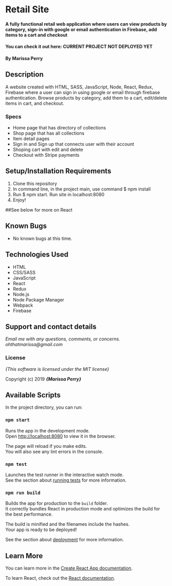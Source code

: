 # Retail Site 

#### A fully functional retail web application where users can view products by category, sign-in with google or email authentication in Firebase, add items to a cart and checkout
#### You can check it out here: CURRENT PROJECT NOT DEPLOYED YET

#### By **Marissa Perry**

## Description

A website created with HTML, SASS, JavaScript, Node, React, Redux, Firebase where a user can sign in using google or email through firebase authentication. Browse products by category, add them to a cart, edit/delete items in cart,  and checkout.

### Specs
- Home page that has directory of collections 
- Shop page that has all collections
- Item detail pages
- Sign in and Sign up that connects user with their account
- Shoping cart with edit and delete
- Checkout with Stripe payments



## Setup/Installation Requirements

1. Clone this repository 
2. In command line, in the project main, use command $ npm install
3. Run $ npm start. Run site in localhost:8080  
4. Enjoy!

##See below for more on React

## Known Bugs
* No known bugs at this time.

## Technologies Used
* HTML
* CSS/SASS   
* JavaScript
* React
* Redux
* Node.js
* Node Package Manager
* Webpack
* Firebase



## Support and contact details

_Email me with any questions, comments, or concerns. ohthatmarissa@gmail.com_

### License

*{This software is licensed under the MIT license}*

Copyright (c) 2019 **_{Marissa Perry}_**


## Available Scripts

In the project directory, you can run:

### `npm start`

Runs the app in the development mode.<br>
Open [http://localhost:8080](http://localhost:8080) to view it in the browser.

The page will reload if you make edits.<br>
You will also see any lint errors in the console.

### `npm test`

Launches the test runner in the interactive watch mode.<br>
See the section about [running tests](https://facebook.github.io/create-react-app/docs/running-tests) for more information.

### `npm run build`

Builds the app for production to the `build` folder.<br>
It correctly bundles React in production mode and optimizes the build for the best performance.

The build is minified and the filenames include the hashes.<br>
Your app is ready to be deployed!

See the section about [deployment](https://facebook.github.io/create-react-app/docs/deployment) for more information.

## Learn More

You can learn more in the [Create React App documentation](https://facebook.github.io/create-react-app/docs/getting-started).

To learn React, check out the [React documentation](https://reactjs.org/).
